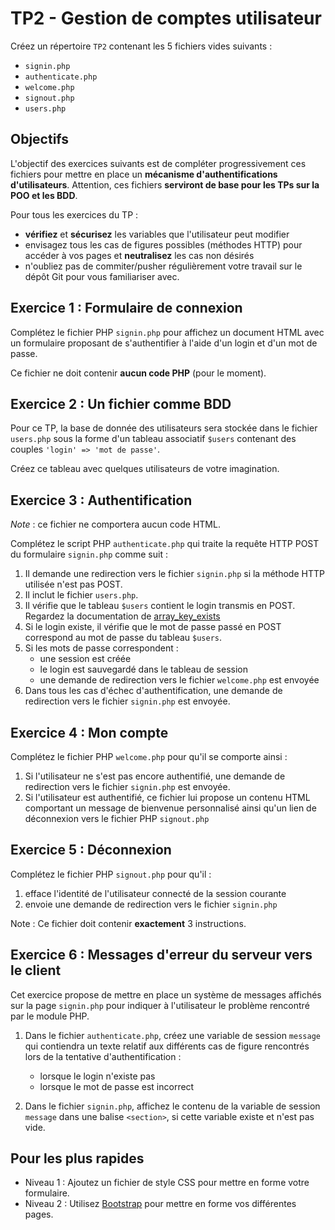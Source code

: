 TP2 - Gestion de comptes utilisateur
====================================

Créez un répertoire `TP2` contenant les 5 fichiers vides suivants :
- `signin.php`
- `authenticate.php`
- `welcome.php`
- `signout.php`
- `users.php`


Objectifs
----------

L'objectif des exercices suivants est de compléter progressivement ces fichiers pour mettre en place un **mécanisme d'authentifications d'utilisateurs**. Attention, ces fichiers **serviront de base pour les TPs sur la POO et les BDD**.

Pour tous les exercices du TP :
- **vérifiez** et **sécurisez** les variables que l'utilisateur peut modifier
- envisagez tous les cas de figures possibles (méthodes HTTP) pour accéder à vos pages et **neutralisez** les cas non désirés
- n'oubliez pas de commiter/pusher régulièrement votre travail sur le dépôt Git pour vous familiariser avec.


Exercice 1 : Formulaire de connexion
------------------------------------

Complétez le fichier PHP `signin.php` pour affichez un document HTML avec un formulaire proposant de s'authentifier à l'aide d'un login et d'un mot de passe.

Ce fichier ne doit contenir **aucun code PHP** (pour le moment).

Exercice 2 : Un fichier comme BDD
---------------------------------

Pour ce TP, la base de donnée des utilisateurs sera stockée dans le fichier `users.php` sous la forme d'un tableau associatif `$users` contenant des couples `'login' => 'mot de passe'`.

Créez ce tableau avec quelques utilisateurs de votre imagination.

Exercice 3 : Authentification
-----------------------------

*Note* : ce fichier ne comportera aucun code HTML.

Complétez le script PHP `authenticate.php` qui traite la requête HTTP POST du formulaire `signin.php` comme suit :

1. Il demande une redirection vers le fichier `signin.php` si la méthode HTTP utilisée n'est pas POST.
1. Il inclut le fichier `users.php`.
2. Il vérifie que le tableau `$users` contient le login transmis en POST. Regardez la documentation de [array_key_exists](https://www.php.net/manual/fr/function.array-key-exists.php)
3. Si le login existe, il vérifie que le mot de passe passé en POST correspond au mot de passe du tableau `$users`.
3. Si les mots de passe correspondent :
    - une session est créée
    - le login est sauvegardé dans le tableau de session
    - une demande de redirection vers le fichier `welcome.php` est envoyée
4. Dans tous les cas d'échec d'authentification, une demande de redirection vers le fichier `signin.php` est envoyée.


Exercice 4 : Mon compte
-----------------------

Complétez le fichier PHP `welcome.php` pour qu'il se comporte ainsi :

1. Si l'utilisateur ne s'est pas encore authentifié, une demande de redirection vers le fichier `signin.php` est envoyée.
2. Si l'utilisateur est authentifié, ce fichier lui propose un contenu HTML comportant un message de bienvenue personnalisé ainsi qu'un lien de déconnexion vers le fichier PHP `signout.php`


Exercice 5 : Déconnexion
------------------------

Complétez le fichier PHP `signout.php` pour qu'il :

1. efface l'identité de l'utilisateur connecté de la session courante
2. envoie une demande de redirection vers le fichier `signin.php`

Note : Ce fichier doit contenir **exactement** 3 instructions.


Exercice 6 : Messages d'erreur du serveur vers le client
--------------------------------------------------------

Cet exercice propose de mettre en place un système de messages affichés sur la page `signin.php` pour indiquer à l'utilisateur le problème rencontré par le module PHP.

1. Dans le fichier `authenticate.php`, créez une variable de session `message` qui contiendra un texte relatif aux différents cas de figure rencontrés lors de la tentative d'authentification :
    - lorsque le login n'existe pas
    - lorsque le mot de passe est incorrect

2. Dans le fichier `signin.php`, affichez le contenu de la variable de session `message` dans une balise `<section>`, si cette variable existe et n'est pas vide.


Pour les plus rapides
---------------------

- Niveau 1 : Ajoutez un fichier de style CSS pour mettre en forme votre
formulaire.
- Niveau 2 : Utilisez [Bootstrap](https://getbootstrap.com) pour mettre en
forme vos différentes pages.
